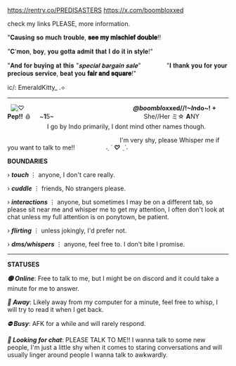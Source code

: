 
‎https://rentry.co/PREDISASTERS  ‎   ‎  ‎  ‎   ‎  ‎  ‎   ‎  ‎  ‎   ‎  ‎  ‎   ‎  ‎  ‎   ‎  ‎  ‎   ‎ ‎   ‎  ‎  ‎   ‎  ‎  ‎   ‎  ‎  ‎   ‎  ‎  ‎   ‎  ‎  ‎   ‎  ‎  ‎   ‎  ‎   ‎  ‎   ‎  ‎  ‎   ‎  ‎  ‎   ‎  ‎  ‎   ‎  ‎  ‎   ‎  ‎  ‎   ‎  ‎  ‎   ‎  ‎  ‎   ‎  ‎  ‎   ‎  ‎  ‎   ‎  ‎  ‎   ‎  ‎  ‎   ‎  ‎  ‎   ‎  ‎  ‎   ‎  ‎  ‎   ‎  ‎  ‎   ‎  ‎  ‎   ‎  ‎  ‎   ‎  ‎  ‎   ‎  ‎  ‎   ‎  ‎  ‎   ‎  ‎  ‎   ‎  ‎   ‎  ‎  ‎   ‎  ‎  ‎    ‎   ‎  ‎  ‎   ‎  ‎  ‎   ‎  ‎  ‎   ‎  ‎  ‎   ‎  ‎ ‎  ‎  ‎  ‎‎ ‎‎ https://x.com/boombloxxed

 check my links PLEASE, more information.
 ‎   ‎  ‎  ‎   ‎  ‎  ‎   ‎  ‎  ‎   ‎  ‎  ‎   ‎  ‎  ‎   ‎  ‎  ‎   ‎  ‎ 

"𝐂𝐚𝐮𝐬𝐢𝐧𝐠 𝐬𝐨 𝐦𝐮𝐜𝐡 𝐭𝐫𝐨𝐮𝐛𝐥𝐞, **𝐬𝐞𝐞 𝐦𝐲 𝐦𝐢𝐬𝐜𝐡𝐢𝐞𝐟 𝐝𝐨𝐮𝐛𝐥𝐞**!!

 ‎"𝐂'𝐦𝐨𝐧, 𝐛𝐨𝐲, 𝐲𝐨𝐮 𝐠𝐨𝐭𝐭𝐚 𝐚𝐝𝐦𝐢𝐭 𝐭𝐡𝐚𝐭 𝐈 𝐝𝐨 𝐢𝐭 𝐢𝐧 𝐬𝐭𝐲𝐥𝐞!"

"𝐀𝐧𝐝 𝐟𝐨𝐫 𝐛𝐮𝐲𝐢𝐧𝐠 𝐚𝐭 𝐭𝐡𝐢𝐬 *"𝐬𝐩𝐞𝐜𝐢𝐚𝐥 𝐛𝐚𝐫𝐠𝐚𝐢𝐧 𝐬𝐚𝐥𝐞"*
 ‎ ‎ ‎ ‎ ‎  ‎   ‎  ‎ ‎ ‎ ‎ ‎  ‎   ‎  ‎ ‎ ‎ ‎ ‎  ‎   ‎  ‎ ‎ ‎ ‎ ‎  ‎   ‎  ‎ ‎ ‎ ‎ ‎ ‎ ‎  ‎   ‎  ‎ ‎ ‎ ‎ ‎  ‎   ‎  ‎ ‎ ‎ ‎ ‎   ‎ ‎ ‎ ‎ ‎  ‎   ‎  ‎ ‎ ‎ ‎ ‎  ‎   ‎  ‎ ‎ ‎ ‎ ‎  ‎   ‎ ‎   ‎  ‎ ‎ ‎ ‎ ‎  ‎   ‎  ‎ ‎ ‎  ‎   ‎  ‎ ‎ ‎ ‎ ‎  ‎   ‎  ‎ ‎ ‎ ‎ ‎ ‎ ‎ ‎ ‎  ‎   ‎  ‎ ‎ ‎ ‎ ‎  ‎   ‎  ‎  ‎   ‎  ‎ ‎ ‎ ‎ ‎  ‎   ‎  ‎  ‎   ‎  ‎   ‎  ‎  ‎   ‎  ‎  ‎   ‎  ‎  ‎ ‎ ‎ ‎ ‎  ‎   ‎    ‎   ‎  ‎ ‎   ‎ ‎   ‎  ‎  ‎   ‎  ‎  "𝐈 𝐭𝐡𝐚𝐧𝐤 𝐲𝐨𝐮 𝐟𝐨𝐫 𝐲𝐨𝐮𝐫 𝐩𝐫𝐞𝐜𝐢𝐨𝐮𝐬 𝐬𝐞𝐫𝐯𝐢𝐜𝐞, 𝐛𝐞𝐚𝐭 𝐲𝐨𝐮 **𝐟𝐚𝐢𝐫 𝐚𝐧𝐝 𝐬𝐪𝐮𝐚𝐫𝐞**!"
 
 ic/: EmeraldKitty_ .⟡
***
 ‎  ‎  ![♡](https://predisasters.neocities.org/LIGHTSOUT.gif)
 ‎ ‎  ‎ ‎ ‎  ‎ ‎  ‎ ‎  ‎ ‎  ‎ ‎  ‎ ‎  ‎ ‎  ‎ ‎  ‎ ‎  ‎ ‎  ‎ ‎  ‎ ‎ ‎ ‎  ‎ ‎  ‎ ‎  ‎ ‎  ‎ ‎   ‎ ‎  ‎ ‎ ‎  ‎ ‎  ‎ ‎  ‎ ‎  ‎ ‎  ‎ ‎  ‎ ‎  ‎ ‎  ‎ ‎  ‎ ‎  ‎ ‎  ‎ ‎  ‎ ‎  ‎  ‎ ‎  ‎ ‎  ‎ ‎ ‎ ‎ ‎ ‎ ‎ ‎ ‎ ‎ ‎ ‎ ‎ ***@boombl*oxxed//!~*In*do~! + Pep!!** 🩸 ‎  ‎ ‎ ‎  ‎ ‎ ‎ ‎ ‎ ‎ ‎ ‎ ‎ ‎ ‎ ‎ ‎ ‎ ‎ ‎ ‎ ‎ ‎ ‎ ‎ ‎ ‎ ‎ ‎ ‎ ‎ ‎ ‎ ‎ ‎ ‎ ‎ ‎ ‎ ‎ ‎ ‎ ‎ ‎ ‎ ‎ ‎ ‎ ‎ ‎ ‎ ‎ ‎ ‎ ‎ ‎ ‎ ‎ ‎ ‎ ‎ ‎ ‎ ‎ ‎ ‎ ‎ ‎ ‎ ‎ ‎ ‎ ‎ ‎ ‎ ‎ ‎ ‎ ‎ ‎ ‎ ‎ ‎ ‎ ‎ ‎ ‎ ‎ ‎ ‎ ‎ ‎ ‎ ‎ ‎ ‎ ‎ ‎ ‎ ‎ ‎ ‎ ‎ ‎ ‎ ‎ ‎ ‎ ‎ ‎ ‎ ‎ ‎ ‎ ‎ ‎ ‎ ‎ ‎ ‎ ‎ ‎ ‎ ‎ ‎ ‎ ‎ ‎ ‎ ‎ ‎ ‎ ‎ ‎ ‎ ‎ ‎ ‎ ‎ ‎ ‎ ‎ ‎ ‎ ‎ ‎ ‎ ‎ ‎ ‎ ‎ ‎ ‎ ‎ ‎ ‎ ‎ ‎ ‎ ‎ ‎ ‎ ‎ ‎ ‎ ‎ ‎ ‎ ‎ ‎ ‎ ‎ ‎ ‎ ‎ ‎ ‎ ‎ ‎ ‎ ‎ ‎ ‎ ‎ ‎ ‎~**1**5~
 ‎  ‎ ‎ ‎ ‎ ‎  ‎ ‎‎ ‎ ‎ ‎ ‎    ‎   ‎  ‎ 
 ‎ ‎ ‎ ‎ ‎ ‎ ‎ ‎ ‎ ‎ ‎ ‎ ‎ ‎ ‎ ‎ ‎ ‎ ‎ ‎ ‎ ‎ ‎ ‎ ‎ ‎ ‎ ‎ ‎ ‎ ‎ ‎ ‎ ‎ ‎ ‎ ‎ ‎ ‎ ‎ ‎ ‎ ‎ ‎ ‎ ‎ ‎ ‎ ‎ ‎ ‎ ‎ ‎ ‎ ‎ ‎ ‎ ‎ ‎ ‎ ‎ ‎ ‎ ‎ ‎ ‎ ‎ ‎ ‎ ‎ ‎ ‎ ‎ ‎ ‎ ‎ ‎ ‎  ‎ ‎ ‎ ‎ ‎ ‎ ‎ ‎ ‎ ‎ ‎ ‎ ‎ ‎ ‎ ‎ ‎ ‎ ‎ ‎ ‎ ‎ ‎ ‎ ‎ ‎ ‎ ‎ ‎ ‎ ‎ ‎ ‎ ‎  ‎ ‎ ‎ ‎ ‎ ‎ ‎ ‎ ‎ ‎ ‎ ‎ ‎ ‎ ‎ ‎ ‎  ‎ ‎ ‎ ‎ ‎ ‎ ‎ ‎ ‎ ‎ ‎ ‎ ‎ ‎ ‎ ‎ ‎ ‎ ‎ ‎ ‎ ‎ ‎ ‎ ‎ ‎ ‎ ‎ ‎ ‎ ‎ ‎ ‎ ‎ ‎ ‎ ‎ ‎ ‎ ‎ ‎ ‎ ‎ ‎ ‎ ‎  ‎  ‎ ‎  ‎  ‎  ‎  ‎ ‎ ‎ ‎ ‎  ‎She//Her ミ☆ **A**NY ‎ ‎ ‎ ‎ ‎ ‎ ‎ ‎ ‎‎ ‎ ‎ ‎ ‎ ‎ ‎ ‎ ‎ ‎ ‎ ‎ ‎ ‎ ‎ ‎ ‎ ‎ ‎ ‎ ‎ ‎ ‎ ‎ ‎ ‎ ‎ ‎ ‎ ‎ ‎ ‎ ‎ ‎ ‎ ‎ ‎ ‎ ‎ ‎ ‎ ‎ ‎ ‎ ‎ ‎ ‎ ‎ ‎ ‎ ‎ ‎ ‎ ‎ ‎ ‎ ‎ ‎ ‎ ‎ ‎ ‎ ‎ ‎ ‎ ‎ ‎ ‎ ‎ ‎ ‎ ‎ ‎ ‎ ‎ ‎ ‎ ‎ ‎ ‎ ‎ ‎ ‎ ‎ ‎ ‎ ‎ ‎ ‎ ‎ ‎ ‎ ‎ ‎ ‎ ‎ ‎ ‎ ‎ ‎ ‎ ‎ ‎ ‎ ‎ ‎ ‎ ‎ ‎ ‎ ‎ ‎ ‎ ‎ ‎ ‎ ‎ ‎ ‎ ‎ ‎ ‎ ‎ ‎ ‎ ‎ ‎ ‎ ‎ ‎ ‎ ‎ ‎ ‎ ‎ ‎ ‎ ‎ ‎ ‎ ‎ ‎ ‎ ‎ ‎ ‎ ‎ ‎ ‎ ‎‎ ‎I go by Indo primarily, I dont mind other names though.
 
 ‎ ‎ ‎ ‎  ‎   ‎ ‎ ‎ ‎ ‎  ‎   ‎ ‎ ‎ ‎ ‎  ‎   ‎ ‎ ‎ ‎ ‎  ‎   ‎ ‎ ‎ ‎ ‎  ‎   ‎ ‎ ‎ ‎ ‎  ‎   ‎ ‎ ‎ ‎ ‎  ‎   ‎ ‎ ‎ ‎ ‎  ‎   ‎ ‎ ‎ ‎  ‎  ‎  ‎  ‎  ‎  ‎  ‎  ‎  ‎  ‎ ‎  ‎ ‎‎  ‎‎ ‎‎I'm very shy, please Whisper me if you want to talk to me!!
 ‎ ‎ ‎ ‎  ‎   ‎ ‎ ‎ ‎   ‎ ‎ ‎ ‎  ‎   ‎ ‎ ‎ ‎   ‎ ‎ ‎ ‎  ‎   ‎ ‎ ‎ ‎   ‎ ‎ ‎ ‎  ‎   ‎ ‎ ‎ ‎   ‎ ‎ ‎ ‎  ‎   ‎ ‎ ‎ ‎   ‎ ‎ ‎ ‎  ‎   ‎ ‎ ‎ ‎   ‎ ‎ ‎ ‎  ‎   ‎ ‎ ‎ ‎   ‎ ‎ ‎ ‎  ‎    ‎ ‎ ‎ ‎  ‎   ‎ ‎ ‎ ‎   ‎ ‎ ‎ ‎  ‎   ‎ ‎ ‎ ‎  ‎ ‎ ‎ ‎   ‎ ‎ ‎ ‎ ‎ ‎  ‎   ‎ ‎ ‎ ‎   ‎ ‎ ‎ ‎  ‎   ‎ ‎ ‎ ‎   ‎ ‎ ‎  ‎ ‎ ‎ ‎  ‎   ‎ ‎ ‎ ‎   ‎ ‎ ‎ ‎  ‎   ‎ ‎ ‎ ‎  ‎  ‎ ‎ ‎ ‎ ‎  ‎   ‎ ‎ ‎ ‎   ‎ ‎ ‎ ‎   ‎ ‎  ‎‎  ‎ ‎‎ ‎  ‎   ‎ ‎  ‎ ‎‎  ‎  ‎  ‎  ‎  ‎  ‎ ‎‎  ‎  ‎ ‎  ‎ ‎‎  ‎ *˗ˏˋ **♡** ˎˊ˗*

**BOUNDARIES**

› ***touch*** ⋮ anyone, I don't care really.

› ***cuddle*** ⋮ friends, No strangers please.

› ***interactions*** ⋮ anyone, but sometimes I may be on a different tab, so please sit near me and whisper me to get my attention, I often don't look at chat unless my full attention is on ponytown, be patient.

› ***flirting*** ⋮ unless jokingly, I'd prefer not.

› ***dms/whispers*** ⋮ anyone, feel free to. I don't bite I promise.

***
**STATUSES**

***🟢 Online***:
Free to talk to me, but I might be on discord and it could take a minute for me to answer.

***🌙 Away***:
Likely away from my computer for a minute, feel free to whisp, I will try to read it when I get back.

***⛔ Busy***:
AFK for a while and will rarely respond.

***💬 Looking for chat***:
PLEASE TALK TO ME!! I wanna talk to some new people, I'm just a little shy when it comes to staring conversations and will usually linger around people I wanna talk to awkwardly.
